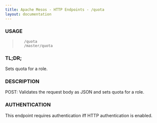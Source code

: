 ```yaml
---
title: Apache Mesos - HTTP Endpoints - /quota
layout: documentation
---
```

<!--- This is an automatically generated file. DO NOT EDIT! --->

### USAGE ###
>        /quota
>        /master/quota

### TL;DR; ###
Sets quota for a role.

### DESCRIPTION ###
POST: Validates the request body as JSON
 and sets quota for a role.


### AUTHENTICATION ###
This endpoint requires authentication iff HTTP authentication is
enabled.